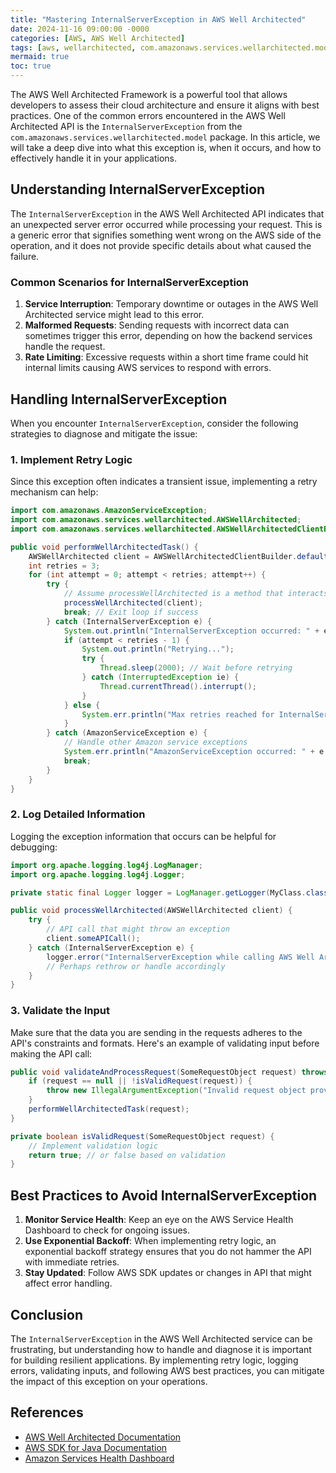 ```yaml
---
title: "Mastering InternalServerException in AWS Well Architected"
date: 2024-11-16 09:00:00 -0000
categories: [AWS, AWS Well Architected]
tags: [aws, wellarchitected, com.amazonaws.services.wellarchitected.model]
mermaid: true
toc: true
---
```



The AWS Well Architected Framework is a powerful tool that allows developers to assess their cloud architecture and ensure it aligns with best practices. One of the common errors encountered in the AWS Well Architected API is the `InternalServerException` from the `com.amazonaws.services.wellarchitected.model` package. In this article, we will take a deep dive into what this exception is, when it occurs, and how to effectively handle it in your applications.

## Understanding InternalServerException

The `InternalServerException` in the AWS Well Architected API indicates that an unexpected server error occurred while processing your request. This is a generic error that signifies something went wrong on the AWS side of the operation, and it does not provide specific details about what caused the failure.

### Common Scenarios for InternalServerException

1. **Service Interruption**: Temporary downtime or outages in the AWS Well Architected service might lead to this error.
2. **Malformed Requests**: Sending requests with incorrect data can sometimes trigger this error, depending on how the backend services handle the request.
3. **Rate Limiting**: Excessive requests within a short time frame could hit internal limits causing AWS services to respond with errors.

## Handling InternalServerException

When you encounter `InternalServerException`, consider the following strategies to diagnose and mitigate the issue:

### 1. Implement Retry Logic

Since this exception often indicates a transient issue, implementing a retry mechanism can help:

```java
import com.amazonaws.AmazonServiceException;
import com.amazonaws.services.wellarchitected.AWSWellArchitected;
import com.amazonaws.services.wellarchitected.AWSWellArchitectedClientBuilder;

public void performWellArchitectedTask() {
    AWSWellArchitected client = AWSWellArchitectedClientBuilder.defaultClient();
    int retries = 3;
    for (int attempt = 0; attempt < retries; attempt++) {
        try {
            // Assume processWellArchitected is a method that interacts with AWS Well Architected API
            processWellArchitected(client);
            break; // Exit loop if success
        } catch (InternalServerException e) {
            System.out.println("InternalServerException occurred: " + e.getMessage());
            if (attempt < retries - 1) {
                System.out.println("Retrying...");
                try {
                    Thread.sleep(2000); // Wait before retrying
                } catch (InterruptedException ie) {
                    Thread.currentThread().interrupt();
                }
            } else {
                System.err.println("Max retries reached for InternalServerException.");
            }
        } catch (AmazonServiceException e) {
            // Handle other Amazon service exceptions
            System.err.println("AmazonServiceException occurred: " + e.getMessage());
            break;
        }
    }
}
```

### 2. Log Detailed Information

Logging the exception information that occurs can be helpful for debugging:

```java
import org.apache.logging.log4j.LogManager;
import org.apache.logging.log4j.Logger;

private static final Logger logger = LogManager.getLogger(MyClass.class);

public void processWellArchitected(AWSWellArchitected client) {
    try {
        // API call that might throw an exception
        client.someAPICall();
    } catch (InternalServerException e) {
        logger.error("InternalServerException while calling AWS Well Architected API: ", e);
        // Perhaps rethrow or handle accordingly
    }
}
```

### 3. Validate the Input

Make sure that the data you are sending in the requests adheres to the API's constraints and formats. Here's an example of validating input before making the API call:

```java
public void validateAndProcessRequest(SomeRequestObject request) throws IllegalArgumentException {
    if (request == null || !isValidRequest(request)) {
        throw new IllegalArgumentException("Invalid request object provided.");
    }
    performWellArchitectedTask(request);
}

private boolean isValidRequest(SomeRequestObject request) {
    // Implement validation logic
    return true; // or false based on validation
}
```

## Best Practices to Avoid InternalServerException

1. **Monitor Service Health**: Keep an eye on the AWS Service Health Dashboard to check for ongoing issues.
2. **Use Exponential Backoff**: When implementing retry logic, an exponential backoff strategy ensures that you do not hammer the API with immediate retries.
3. **Stay Updated**: Follow AWS SDK updates or changes in API that might affect error handling.

## Conclusion

The `InternalServerException` in the AWS Well Architected service can be frustrating, but understanding how to handle and diagnose it is important for building resilient applications. By implementing retry logic, logging errors, validating inputs, and following AWS best practices, you can mitigate the impact of this exception on your operations.

## References

- [AWS Well Architected Documentation](https://aws.amazon.com/architecture/well-architected/)
- [AWS SDK for Java Documentation](https://docs.aws.amazon.com/sdk-for-java/latest/developer-guide/home.html)
- [Amazon Services Health Dashboard](https://status.aws.amazon.com/)